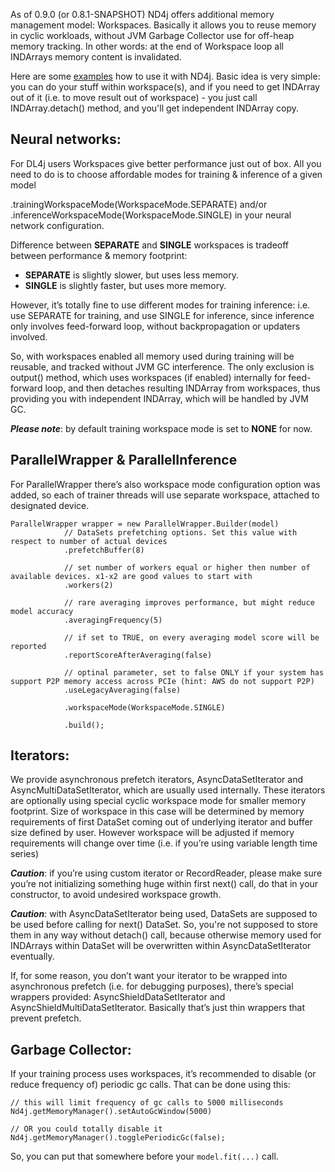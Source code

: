 As of 0.9.0 (or 0.8.1-SNAPSHOT) ND4j offers additional memory management model: Workspaces. Basically it allows you to reuse memory in cyclic workloads, without JVM Garbage Collector  use for off-heap memory tracking. In other words: at the end of Workspace loop all INDArrays memory content is invalidated.

Here are some [examples](https://github.com/deeplearning4j/dl4j-examples/blob/58cc1b56515458003fdd7b606f6451aee851b8c3/nd4j-examples/src/main/java/org/nd4j/examples/Nd4jEx15_Workspaces.java) how to use it with ND4j.
Basic idea is very simple: you can do your stuff within workspace(s), and if you need to get INDArray out of it (i.e. to move result out of workspace) - you just call INDArray.detach() method, and you'll get independent INDArray copy.

## Neural networks:
For DL4j users Workspaces give better performance just out of box. All you need to do is to choose affordable modes for training & inference of a given model

 .trainingWorkspaceMode(WorkspaceMode.SEPARATE) and/or .inferenceWorkspaceMode(WorkspaceMode.SINGLE) in your neural network configuration. 

Difference between **SEPARATE** and **SINGLE** workspaces is tradeoff between performance & memory footprint:
* **SEPARATE** is slightly slower, but uses less memory.
* **SINGLE** is slightly faster, but uses more memory.

However, it’s totally fine to use different modes for training inference: i.e. use SEPARATE for training, and use SINGLE for inference, since inference only involves feed-forward loop, without backpropagation or updaters involved.

So, with workspaces enabled all memory used during training will be reusable, and tracked without JVM GC interference.
The only exclusion is output() method, which uses workspaces (if enabled) internally for feed-forward loop, and then detaches resulting INDArray from workspaces, thus providing you with independent INDArray, which will be handled by JVM GC.

***Please note***: by default training workspace mode is set to **NONE** for now.

## ParallelWrapper & ParallelInference
For ParallelWrapper there’s also workspace mode configuration option was added, so each of trainer threads will use separate workspace, attached to designated device.

```
ParallelWrapper wrapper = new ParallelWrapper.Builder(model)
            // DataSets prefetching options. Set this value with respect to number of actual devices
            .prefetchBuffer(8)

            // set number of workers equal or higher then number of available devices. x1-x2 are good values to start with
            .workers(2)

            // rare averaging improves performance, but might reduce model accuracy
            .averagingFrequency(5)

            // if set to TRUE, on every averaging model score will be reported
            .reportScoreAfterAveraging(false)

            // optinal parameter, set to false ONLY if your system has support P2P memory access across PCIe (hint: AWS do not support P2P)
            .useLegacyAveraging(false)

            .workspaceMode(WorkspaceMode.SINGLE)

            .build();
```

## Iterators:
We provide asynchronous prefetch iterators, AsyncDataSetIterator and AsyncMultiDataSetIterator, which are usually used internally. These iterators are optionally using special cyclic workspace mode for smaller memory footprint. Size of workspace in this case will be determined by memory requirements of first DataSet coming out of underlying iterator and buffer size defined by user. However workspace will be adjusted if memory requirements will change over time (i.e. if you’re using variable length time series)

***Caution***: if you’re using custom iterator or RecordReader, please make sure you’re not initializing something huge within first next() call, do that in your constructor, to avoid undesired workspace growth.

***Caution***: with AsyncDataSetIterator being used, DataSets are supposed to be used before calling for next() DataSet. So, you're not supposed to store them in any way without detach() call, because otherwise memory used for INDArrays within DataSet will be overwritten within AsyncDataSetIterator eventually.

If, for some reason, you don’t want your iterator to be wrapped into asynchronous prefetch (i.e. for debugging purposes), there’s special wrappers provided: AsyncShieldDataSetIterator and AsyncShieldMultiDataSetIterator. Basically that’s just thin wrappers that prevent prefetch.

## Garbage Collector:
If your training process uses workspaces, it’s recommended to disable (or reduce frequency of) periodic gc calls. That can be done using this:

```
// this will limit frequency of gc calls to 5000 milliseconds
Nd4j.getMemoryManager().setAutoGcWindow(5000)

// OR you could totally disable it
Nd4j.getMemoryManager().togglePeriodicGc(false);
```

So, you can put that somewhere before your `model.fit(...)` call.






